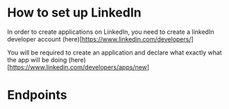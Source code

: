 # How  to set up LinkedIn

In order to create applications on LinkedIn, you need to create a linkedIn developer account (here)[https://www.linkedin.com/developers/]

You will be required to create an application and declare what exactly what the app will be doing (here)[https://www.linkedin.com/developers/apps/new]



# Endpoints